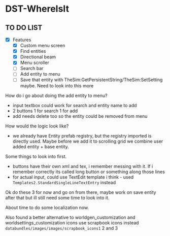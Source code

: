 # DST-WhereIsIt

## TO DO LIST
- [x] Features
    - [x] Custom menu screen
    - [x] Find entities 
    - [x] Directional beam
    - [x] Menu scroller
    - [ ] Search bar
    - [ ] Add entity to menu
    - [ ] Save that entity with TheSim:GetPersistentString/TheSim:SetSetting maybe. Need to look into this more

How do i go about doing the add entity to menu?
- input textbox could work for search and entity name to add
- 2 buttons 1 for search 1 for add
- add needs delete too so the entity could be removed from menu

How would the logic look like?
- we already have Entity prefab registry, but the registry imported is directly used. Maybe before we add it to scrolling grid we combine user added entity + base entity.

Some things to look into first.
- buttons have their own xml and tex, i remember messing with it. If i remember correctly its called long button or something along those lines
- for actual input, could use TextEdit template i think - used `Templates2.StandardSingleLineTextEntry` instead 

Ok do these 3 for now and go on from there, maybe work on save entity after that but ill still need some time to look into it.

About time to do some localization now. 

Also found a better alternative to worldgen_customization and worldsettings_customization icons
use scrapbook icons instead `databundles/images/images/scrapbook_icons1` 2 and 3